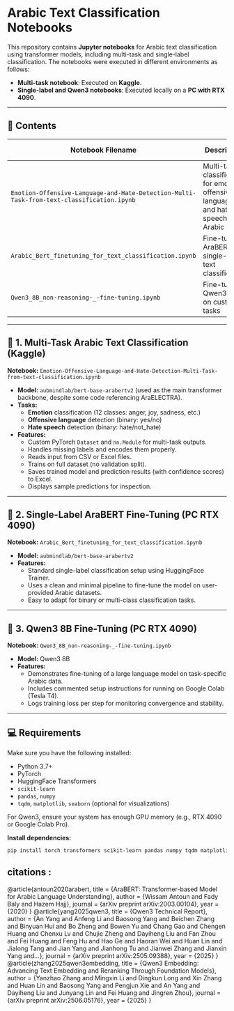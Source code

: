 # Arabic Text Classification Notebooks

This repository contains **Jupyter notebooks** for Arabic text classification using transformer models, including multi-task and single-label classification. The notebooks were executed in different environments as follows:

- **Multi-task notebook**: Executed on **Kaggle**.
- **Single-label and Qwen3 notebooks**: Executed locally on a **PC with RTX 4090**.

---

## 📂 Contents

| Notebook Filename                                                                                 | Description                                                                                   | Execution Environment | Model Used                         |
|---------------------------------------------------------------------------------------------------|-----------------------------------------------------------------------------------------------|-----------------------|------------------------------------|
| `Emotion-Offensive-Language-and-Hate-Detection-Multi-Task-from-text-classification.ipynb`         | Multi-task classification for emotion, offensive language, and hate speech in Arabic          | Kaggle (GPU)          | `aubmindlab/bert-base-arabertv2`   |
| `Arabic_Bert_finetuning_for_text_classification.ipynb`                                            | Fine-tuning AraBERT for single-label text classification                                     | PC (RTX 4090)         | `aubmindlab/bert-base-arabertv2`   |
| `Qwen3_8B_non-reasoning-_-fine-tuning.ipynb`                                                      | Fine-tuning Qwen3 8B on custom tasks                                                          | PC (RTX 4090)         | Qwen3 8B                           |

---

## 📘 1. Multi-Task Arabic Text Classification (Kaggle)

**Notebook:** `Emotion-Offensive-Language-and-Hate-Detection-Multi-Task-from-text-classification.ipynb`

- **Model:** `aubmindlab/bert-base-arabertv2` (used as the main transformer backbone, despite some code referencing AraELECTRA).
- **Tasks:**
  - **Emotion** classification (12 classes: anger, joy, sadness, etc.)
  - **Offensive language** detection (binary: yes/no)
  - **Hate speech** detection (binary: hate/not_hate)
- **Features:**
  - Custom PyTorch `Dataset` and `nn.Module` for multi-task outputs.
  - Handles missing labels and encodes them properly.
  - Reads input from CSV or Excel files.
  - Trains on full dataset (no validation split).
  - Saves trained model and prediction results (with confidence scores) to Excel.
  - Displays sample predictions for inspection.

---

## 📘 2. Single-Label AraBERT Fine-Tuning (PC RTX 4090)

**Notebook:** `Arabic_Bert_finetuning_for_text_classification.ipynb`

- **Model:** `aubmindlab/bert-base-arabertv2`
- **Features:**
  - Standard single-label classification setup using HuggingFace Trainer.
  - Uses a clean and minimal pipeline to fine-tune the model on user-provided Arabic datasets.
  - Easy to adapt for binary or multi-class classification tasks.

---

## 📘 3. Qwen3 8B Fine-Tuning (PC RTX 4090)

**Notebook:** `Qwen3_8B_non-reasoning-_-fine-tuning.ipynb`

- **Model:** Qwen3 8B
- **Features:**
  - Demonstrates fine-tuning of a large language model on task-specific Arabic data.
  - Includes commented setup instructions for running on Google Colab (Tesla T4).
  - Logs training loss per step for monitoring convergence and stability.

---

## 💻 Requirements

Make sure you have the following installed:

- Python 3.7+
- PyTorch
- HuggingFace Transformers
- `scikit-learn`
- `pandas`, `numpy`
- `tqdm`, `matplotlib`, `seaborn` (optional for visualizations)

For Qwen3, ensure your system has enough GPU memory (e.g., RTX 4090 or Google Colab Pro).

**Install dependencies:**

```bash
pip install torch transformers scikit-learn pandas numpy tqdm matplotlib seaborn

```
##  citations :

@article{antoun2020arabert,
  title = {AraBERT: Transformer-based Model for Arabic Language Understanding},
  author = {Wissam Antoun and Fady Baly and Hazem Hajj},
  journal = {arXiv preprint arXiv:2003.00104},
  year = {2020}
}
@article{yang2025qwen3,
  title = {Qwen3 Technical Report},
  author = {An Yang and Anfeng Li and Baosong Yang and Beichen Zhang and Binyuan Hui and Bo Zheng and Bowen Yu and Chang Gao and Chengen Huang and Chenxu Lv and Chujie Zheng and Dayiheng Liu and Fan Zhou and Fei Huang and Feng Hu and Hao Ge and Haoran Wei and Huan Lin and Jialong Tang and Jian Yang and Jianhong Tu and Jianwei Zhang and Jianxin Yang and…},
  journal = {arXiv preprint arXiv:2505.09388},
  year = {2025}
}
@article{zhang2025qwen3embedding,
  title = {Qwen3 Embedding: Advancing Text Embedding and Reranking Through Foundation Models},
  author = {Yanzhao Zhang and Mingxin Li and Dingkun Long and Xin Zhang and Huan Lin and Baosong Yang and Pengjun Xie and An Yang and Dayiheng Liu and Junyang Lin and Fei Huang and Jingren Zhou},
  journal = {arXiv preprint arXiv:2506.05176},
  year = {2025}
}
